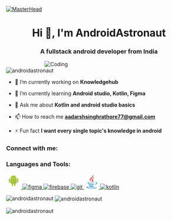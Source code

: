 [![MasterHead](https://camo.githubusercontent.com/6f9d101e9b24a79e405fd7ef2a693ec9c4c4a3b23bb2194298c29acb4a556a62/68747470733a2f2f332e62702e626c6f6773706f742e636f6d2f2d6442366e644b71494175492f586457654f41534f3541492f41414141414141414e5a412f4d536254396d683662756b786b492d74716e755f474152495a5a5635574e566851434c63424741735948512f73313630302f696d616765312e676966)](https://codegrills.in)
<h1 align="center">Hi 👋, I'm AndroidAstronaut</h1>
<h3 align="center">A fullstack android developer from India</h3>
<img align="right" alt="Coding" width="400" src="https://i.pinimg.com/originals/f6/2e/c3/f62ec33251d6e4f1555cdfbd53acadbe.gif">

<p align="left"> <img src="https://komarev.com/ghpvc/?username=androidastronaut&label=Profile%20views&color=0e75b6&style=flat" alt="androidastronaut" /> </p>

- 🔭 I’m currently working on **Knowledgehub**

- 🌱 I’m currently learning **Android studio, Kotlin, Figma**

- 💬 Ask me about **Kotlin and android studio basics**

- 📫 How to reach me **aadarshsinghrathore77@gmail.com**

- ⚡ Fun fact **I want every single topic's knowledge in android**

<h3 align="left">Connect with me:</h3>
<p align="left">
</p>

<h3 align="left">Languages and Tools:</h3>
<p align="left"> <a href="https://developer.android.com" target="_blank" rel="noreferrer"> <img src="https://raw.githubusercontent.com/devicons/devicon/master/icons/android/android-original-wordmark.svg" alt="android" width="40" height="40"/> </a> <a href="https://www.figma.com/" target="_blank" rel="noreferrer"> <img src="https://www.vectorlogo.zone/logos/figma/figma-icon.svg" alt="figma" width="40" height="40"/> </a> <a href="https://firebase.google.com/" target="_blank" rel="noreferrer"> <img src="https://www.vectorlogo.zone/logos/firebase/firebase-icon.svg" alt="firebase" width="40" height="40"/> </a> <a href="https://git-scm.com/" target="_blank" rel="noreferrer"> <img src="https://www.vectorlogo.zone/logos/git-scm/git-scm-icon.svg" alt="git" width="40" height="40"/> </a> <a href="https://www.java.com" target="_blank" rel="noreferrer"> <img src="https://raw.githubusercontent.com/devicons/devicon/master/icons/java/java-original.svg" alt="java" width="40" height="40"/> </a> <a href="https://kotlinlang.org" target="_blank" rel="noreferrer"> <img src="https://www.vectorlogo.zone/logos/kotlinlang/kotlinlang-icon.svg" alt="kotlin" width="40" height="40"/> </a> </p>

<p><img align="left" src="https://github-readme-stats.vercel.app/api/top-langs?username=androidastronaut&show_icons=true&locale=en&layout=compact" alt="androidastronaut" /></p>

<p>&nbsp;<img align="center" src="https://github-readme-stats.vercel.app/api?username=androidastronaut&show_icons=true&locale=en" alt="androidastronaut" /></p>

<p><img align="center" src="https://github-readme-streak-stats.herokuapp.com/?user=androidastronaut&" alt="androidastronaut" /></p>
